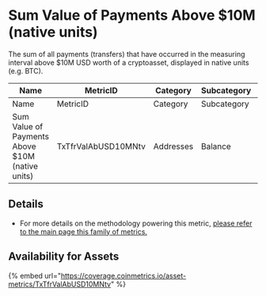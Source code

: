 # Sum Value of Payments Above $10M (native units)

The sum of all payments (transfers) that have occurred in the measuring interval above $10M USD worth of a cryptoasset, displayed in native units (e.g. BTC).&#x20;

<table data-header-hidden><thead><tr><th width="278">Name</th><th>MetricID</th><th>Category</th><th>Subcategory</th><th>Type</th><th>Unit</th><th>Interval</th></tr></thead><tbody><tr><td>Name</td><td>MetricID</td><td>Category</td><td>Subcategory</td><td>Type</td><td>Unit</td><td>Interval</td></tr><tr><td>Sum Value of Payments Above $10M (native units)</td><td>TxTfrValAbUSD10MNtv</td><td>Addresses</td><td>Balance</td><td>Sum</td><td>Ntv</td><td>1 day</td></tr></tbody></table>

## Details

* For more details on the methodology powering this metric, [please refer to the main page this family of metrics.](./)

## Availability for Assets

{% embed url="https://coverage.coinmetrics.io/asset-metrics/TxTfrValAbUSD10MNtv" %}
